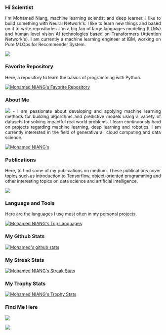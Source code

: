 <h3> 
    Hi Scientist
</h3> 

<p align='justify'> I'm Mohamed Niang, machine learning scientist and deep learner. I like to build something with Neural Network's. I like to learn new things and based on it to write repositories. I'm a big fan of large languages modeling (LLMs) and human level vision AI technologies based on Transformers (Attention Network's). I am currently a machine learning engineer at IBM, working on Pure MLOps for Recommender System.</p>


<a href="https://github.com/antonkomarev/github-profile-views-counter">
    <img src="https://komarev.com/ghpvc/?username=Niangmohamed">
</a> 

<h3> Favorite Repository
</h3> 

<p align='justify'> Here, a repository to learn the basics of programming with Python.</p>

[![Mohamed NIANG's Favorite Repository](https://github-readme-stats.vercel.app/api/pin/?username=Niangmohamed&repo=The-Fundamentals-of-Python)](https://github.com/Niangmohamed/The-Fundamentals-of-Python)

<h3> About Me
</h3> 

<p align="justify"> <img src="https://img.shields.io/badge/Data Science and Artificial Intelligence-green"> - I am passionate about developing and applying machine learning methods for building algorithms and predictive models using a variety of datasets for solving impactful real world problems. I learn continuously hard on projects regarding machine learning, deep learning and robotics. I am currently interested in the field of generative ai, cloud computing and data science.</p>

[![Mohamed NIANG's](https://github-profile-summary-cards.vercel.app/api/cards/profile-details?username=Niangmohamed&theme=github)](https://github-profile-summary-cards.vercel.app/api/cards/profile-details?username=Niangmohamed&theme=github)

<h3> Publications
</h3> 

<p align='justify'> Here, to find some of my publications on medium. These publications cover topics such as introduction to Tensorflow, object-oriented programming and other interesting topics on data science and artificial intelligence.</p>

<div> 
    
<a href="https://medium.com/@niango777" target="_blank"><img src="https://img.shields.io/badge/Medium-12100E?style=for-the-badge&logo=medium&logoColor=white" target="_blank">
   </a>
 
</div>

<h3> Language and Tools
</h3> 

<p align='justify'> Here are the languages I use most often in my personal projects. </p>

[![Mohamed NIANG's Top Languages](https://github-readme-stats.vercel.app/api/top-langs/?username=Niangmohamed&layout=compact&langs_count=10)](https://github-readme-stats.vercel.app/api/top-langs/?username=Niangmohamed&langs_count=10)

<h3> My Github Stats
</h3> 

[![Mohamed's github stats](https://github-readme-stats.vercel.app/api?username=Niangmohamed&show_icons=true&theme=github)](https://github-readme-stats.vercel.app/api?username=Niangmohamed&show_icons=true&theme=github)

<h3> My Streak Stats
</h3> 

[![Mohamed NIANG's Streak Stats](https://github-readme-streak-stats.herokuapp.com/?user=Niangmohamed)](https://github-readme-streak-stats.herokuapp.com/?user=Niangmohamed)

<h3> My Trophy Stats
</h3> 

[![Mohamed NIANG's Trophy Stats](https://github-profile-trophy.vercel.app/?username=Niangmohamed)](https://github-profile-trophy.vercel.app/?username=Niangmohamed)

<h3> Find Me Here
</h3> 

<div> 
    
<a href="https://www.linkedin.com/in/mohamed-niang-45a698133/" target="_blank"><img src="https://img.shields.io/badge/LinkedIn-0077B5?style=for-the-badge&logo=linkedin&logoColor=white" target="_blank">
   </a>
    
<a href="https://twitter.com/Moha__niang" target="_blank"><img src="https://img.shields.io/badge/Twitter-1DA1F2?style=for-the-badge&logo=twitter&logoColor=white" target="_blank">
   </a>
 
</div>

<!--
**Niangmohamed/Niangmohamed** is a ✨ _special_ ✨ repository because its `README.md` (this file) appears on your GitHub profile.

Here are some ideas to get you started:

- 🔭 I’m currently working on ...
- 🌱 I’m currently learning ...
- 👯 I’m looking to collaborate on ...
- 🤔 I’m looking for help with ...
- 💬 Ask me about ...
- 📫 How to reach me: ...
- 😄 Pronouns: ...
- ⚡ Fun fact: ...
-->
